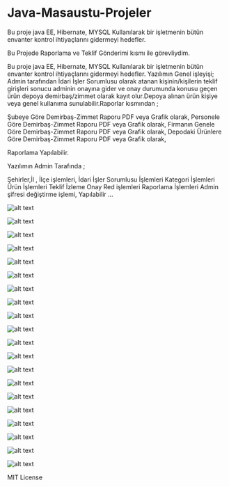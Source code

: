 # Java-Masaustu-Projeler

Bu proje java EE, Hibernate, MYSQL Kullanılarak bir işletmenin bütün envanter kontrol ihtiyaçlarını gidermeyi hedefler.

Bu Projede Raporlama ve Teklif Gönderimi kısmı ile görevliydim.

Bu proje java EE, Hibernate, MYSQL Kullanılarak bir işletmenin bütün envanter kontrol ihtiyaçlarını gidermeyi hedefler.
Yazılımın Genel işleyişi;
Admin tarafından İdari İşler Sorumlusu olarak atanan kişinin/kişilerin teklif girişleri sonucu adminin onayına gider ve onay durumunda konusu geçen ürün depoya demirbaş/zimmet olarak kayıt olur.Depoya alınan ürün kişiye veya genel kullanıma sunulabilir.Raporlar kısmından ;

Şubeye Göre Demirbaş-Zimmet Raporu PDF veya Grafik olarak,
Personele Göre Demirbaş-Zimmet Raporu PDF veya Grafik olarak,
Firmanın Genele Göre Demirbaş-Zimmet Raporu PDF veya Grafik olarak,
Depodaki Ürünlere Göre Demirbaş-Zimmet Raporu PDF veya Grafik olarak,

Raporlama Yapılabilir.

Yazılımın Admin Tarafında ;

Şehirler,İl , İlçe işlemleri,
İdari İşler Sorumlusu İşlemleri
Kategori İşlemleri
Ürün İşlemleri
Teklif İzleme Onay Red işlemleri
Raporlama İşlemleri
Admin şifresi değiştirme işlemi,
Yapılabilir ...


![alt text](Ekran_Goruntuleri/1.jpg "Project Photo 1")

![alt text](Ekran_Goruntuleri/2.jpg "Project Photo 2")

![alt text](Ekran_Goruntuleri/3.jpg "Project Photo 3")

![alt text](Ekran_Goruntuleri/4.jpg "Project Photo 4")

![alt text](Ekran_Goruntuleri/5.jpg "Project Photo 5")

![alt text](Ekran_Goruntuleri/6.jpg "Project Photo 6")

![alt text](Ekran_Goruntuleri/7.jpg "Project Photo 7")

![alt text](Ekran_Goruntuleri/8.jpg "Project Photo 8")

![alt text](Ekran_Goruntuleri/9.jpg "Project Photo 9")

![alt text](Ekran_Goruntuleri/10.jpg "Project Photo 10")

![alt text](Ekran_Goruntuleri/11.jpg "Project Photo 11")

![alt text](Ekran_Goruntuleri/12.jpg "Project Photo 12")

![alt text](Ekran_Goruntuleri/13.jpg "Project Photo 13")

![alt text](Ekran_Goruntuleri/14.jpg "Project Photo 14")

![alt text](Ekran_Goruntuleri/15.jpg "Project Photo 15")

![alt text](Ekran_Goruntuleri/16.jpg "Project Photo 16")

![alt text](Ekran_Goruntuleri/17.jpg "Project Photo 17")

![alt text](Ekran_Goruntuleri/18.jpg "Project Photo 18")

![alt text](Ekran_Goruntuleri/19.jpg "Project Photo 19")

![alt text](Ekran_Goruntuleri/20.jpg "Project Photo 20")

MIT License
